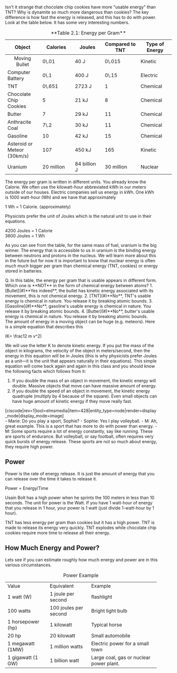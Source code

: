 Isn't it strange that chocolate chip cookies have more "usable energy" than TNT? Why is dynamite so much more dangerous than cookies? The key difference is how fast the energy is released, and this has to do with power. Look at the table below. It has some very interesting numbers.

<table align="center" style="width: 550px;" summary="This table shows the amount of usable energy per gram for various susbtances and different units. It also shows the type of energy."><caption>**Table 2.1: Energy per Gram** </caption> <thead><tr><th scope="col" style="width: 142px;;">Object

 </th> <th scope="col" style="width: 143px;">Calories

 </th> <th scope="col" style="width: 143px;">Joules

 </th> <th scope="col" style="width: 143px;">Compared to TNT

 </th> <th scope="col" style="width: 142px;">Type of Energy

 </th> </tr></thead><tbody><tr><td style="width: 142px; text-align: center;">Moving Bullet

 </td> <td style="width:143px;">0\.01

 </td> <td style="width:143px;">40 J

 </td> <td style="width:143px;">0\.015

 </td> <td style="width:142px;">Kinetic

 </td> </tr><tr><td scope="row" style="width: 142px;">Computer Battery

 </td> <td style="width:143px;">0\.1

 </td> <td style="width:143px;">400 J

 </td> <td style="width:143px;">0\.15

 </td> <td style="width:142px;">Electric

 </td> </tr><tr><td scope="row" style="width: 142px;">TNT

 </td> <td style="width:143px;">0\.651

 </td> <td style="width:143px;">2723 J

 </td> <td style="width:143px;">1

 </td> <td style="width:142px;">Chemical

 </td> </tr><tr><td scope="row" style="width: 142px;">Chocolate Chip Cookies

 </td> <td style="width:143px;">5

 </td> <td style="width:143px;">21 kJ

 </td> <td style="width:143px;">8

 </td> <td style="width:142px;">Chemical

 </td> </tr><tr><td scope="row" style="width: 142px;">Butter

 </td> <td style="width:143px;">7

 </td> <td style="width:143px;">29 kJ

 </td> <td style="width:143px;">11

 </td> <td style="width:142px;">Chemical

 </td> </tr><tr><td scope="row" style="width: 142px;">Anthracite Coal

 </td> <td style="width:143px;">7\.2

 </td> <td style="width:143px;">30 kJ

 </td> <td style="width:143px;">11

 </td> <td style="width:142px;">Chemical

 </td> </tr><tr><td scope="row" style="width: 142px;">Gasoline

 </td> <td style="width:143px;">10

 </td> <td style="width:143px;">42 kJ

 </td> <td style="width:143px;">15

 </td> <td style="width:142px;">Chemical

 </td> </tr><tr><td scope="row" style="width: 142px;">Asteroid or Meteor (30km/s)

 </td> <td style="width:143px;">107

 </td> <td style="width:143px;">450 kJ

 </td> <td style="width:143px;">165

 </td> <td style="width:142px;">Kinetic

 </td> </tr><tr><td scope="row" style="width: 142px;">Uranium

 </td> <td style="width:143px;">20 million

 </td> <td style="width:143px;">84 billion J

 </td> <td style="width:143px;">30 million

 </td> <td style="width:142px;">Nuclear

 </td></tr></tbody></table>The energy per gram is written in different units. You already know the Calorie. We often use the kilowatt-hour abbreviated kWh in our meters outside of our houses. Electric companies sell us energy in kWh. One kWh is 1000 watt-hour (Wh) and we have that approximately   
  
1 Wh = 1 Calorie. (approximately)   
  
Physicists prefer the unit of Joules which is the natural unit to use in their equations.   
  
4200 Joules = 1 Calorie   
3600 Joules = 1 Wh   
  
As you can see from the table, for the same mass of fuel, uranium is the big winner. The energy that is accessible to us in uranium is the binding energy between neutrons and protons in the nucleus. We will learn more about this in the future but for now it is important to know that nuclear energy is often _much much_ bigger per gram than chemical energy (TNT, cookies) or energy stored in batteries.

<div class="question">Q. In this table, the energy per gram that is usable appears in different form. Which one is **NOT** in the form of chemical energy between atoms? 1. [Bullet](#)**Yes indeed**, the bullet has kinetic energy associated with its movement, this is not chemical energy.
2. [TNT](#)**No**, TNT's usable energy is chemical in nature. You release it by breaking atomic bounds.
3. [Gasoline](#)**No**, gasoline's usable energy is chemical in nature. You release it by breaking atomic bounds.
4. [Butter](#)**No**, butter's usable energy is chemical in nature. You release it by breaking atomic bounds.
 
</div>The amount of energy in a moving object can be huge (e.g. meteors). Here is a simple equation that describes this   
  
\(K= \frac12 m v^2\)   
  
We will use the letter K to denote kinetic energy. If you put the mass of the object in kilograms, the velocity of the object in meters/second, then the energy in this equation will be in Joules (this is why physicists prefer Joules as a unit—it is the unit that appears naturally in their equations). This simple equation will come back again and again in this class and you should know the following facts which follows from it:

1. If you double the mass of an object in movement, the kinetic energy will double. Massive objects that move can have massive amount of energy.
2. If you double the speed of an object in movement, the kinetic energy quadruple (multiply by 4 because of the square). Even small objects can have huge amount of kinetic energy if they move really fast.

<div class="small-4 large-3 column right"> [ciscode|rev=1|tool=elmsmedia|item=428|entity_type=node|render=display_mode|display_mode=image] </div>- Marie: Do you play a sport, Sophie?
- Sophie: Yes I play volleyball.
- M: Ah, great example. This is a sport that has more to do with power than energy.
- M: Some sports require a lot of energy constantly, say like running. These are sports of endurance. But volleyball, or say football, often requires very quick bursts of energy release. These sports are not so much about energy, they require high power.

Power 
------

Power is the rate of energy release. It is just the amount of energy that you can release over the time it takes to release it.   
  
Power = Energy/Time   
  
Usain Bolt has a high power when he sprints the 100 meters in less than 10 seconds. The unit for power is the Watt. If you have 1 watt-hour of energy that you release in 1 hour, your power is 1 watt (just divide 1-watt-hour by 1 hour).   
  
TNT has less energy per gram than cookies but it has a high power. TNT is made to release its energy very quickly. TNT explodes while chocolate chip cookies require more time to release all their energy.

How Much Energy and Power? 
---------------------------

Lets see if you can estimate roughly how much energy and power are in this various circumstances.

<table align="center" style="width: 500px;" summary="Some examples of how much power you need in some daily  life circumstances. " width="419"><caption>Power Example </caption> <tbody><tr><td style="width:142px;">Value

 </td> <td style="width:143px;">Equivalent

 </td> <td style="width:275px;">Example

 </td> </tr><tr><td style="width:142px;">1 watt (W)

 </td> <td style="width:143px;">1 joule per second

 </td> <td style="width:275px;">flashlight

 </td> </tr><tr><td style="width:142px;">100 watts

 </td> <td style="width:143px;">100 joules per second

 </td> <td style="width:275px;">Bright light bulb

 </td> </tr><tr><td style="width:142px;">1 horsepower (hp)

 </td> <td style="width:143px;">1 kilowatt

 </td> <td style="width:275px;">Typical horse

 </td> </tr><tr><td style="width:142px;">20 hp

 </td> <td style="width:143px;">20 kilowatt

 </td> <td style="width:275px;">Small automobile

 </td> </tr><tr><td style="width:142px;">1 megawatt (1MW)

 </td> <td style="width:143px;">1 million watts

 </td> <td style="width:275px;">Electric power for a small town

 </td> </tr><tr><td style="width:142px;">1 gigawatt (1 GW)

 </td> <td style="width:143px;">1 billion watt

 </td> <td style="width:275px;">Large coal, gas or nuclear power plant.

 </td></tr></tbody></table>